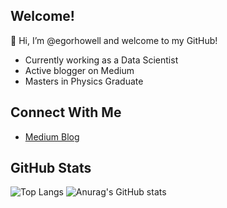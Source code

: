 ## Welcome!
👋 Hi, I’m @egorhowell and welcome to my GitHub!

- Currently working as a Data Scientist
- Active blogger on Medium
- Masters in Physics Graduate

## Connect With Me
- [Medium Blog](https://medium.com/@egorhowell) 


[1.1]: http://i.imgur.com/tXSoThF.png (twitter icon with padding)
[1]: http://www.twitter.com/egorhowell

## GitHub Stats
 ![Top Langs](https://github-readme-stats.vercel.app/api/top-langs/?username=egorhowell&layout=compact&card_width=445&theme=graywhite)
 ![Anurag's GitHub stats](https://github-readme-stats.vercel.app/api?username=egorhowell&show_icons=true&theme=default&hide=contribs&card_width=200)
